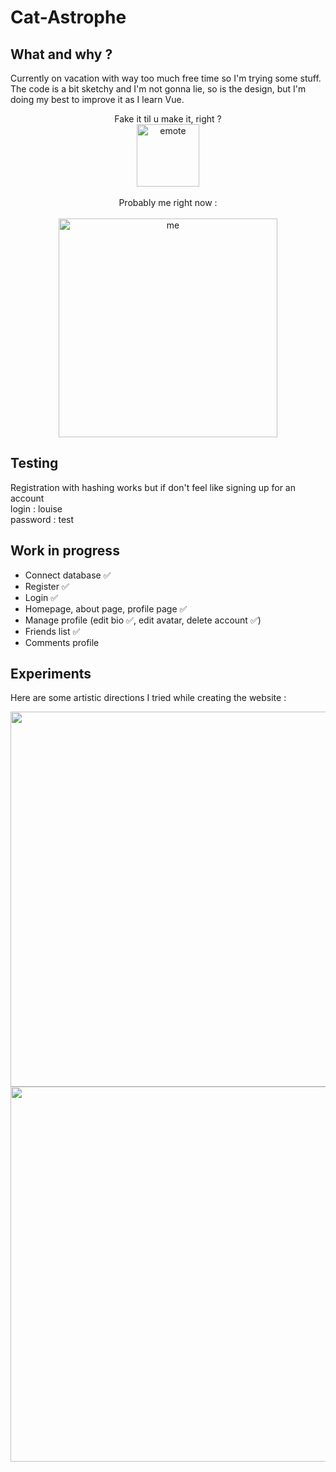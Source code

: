 # Cat-Astrophe

## What and why ?
Currently on vacation with way too much free time so I'm trying some stuff. The code is a bit sketchy and I'm not gonna lie, so is the design, but I'm doing my best to improve it as I learn Vue.
<p align="center">
    Fake it til u make it, right ?<br>
    <img src="https://github.com/user-attachments/assets/3f8b2104-01ac-4904-a15d-73d71de80a5f" alt="emote" width="100"/><br><br>
    Probably me right now :<br><br>
    <img src="https://github.com/user-attachments/assets/31a632e1-9702-4f47-a784-8ffab552dd7b" alt="me" width="350"/>
</p>

## Testing
Registration with hashing works but if don't feel like signing up for an account<br>
login : louise<br>
password : test<br>


## Work in progress
- Connect database ✅<br>
- Register ✅<br>
- Login ✅<br>
- Homepage, about page, profile page ✅<br>
- Manage profile (edit bio ✅, edit avatar, delete account ✅)<br>
- Friends list ✅<br>
- Comments profile<br>

## Experiments

Here are some artistic directions I tried while creating the website :<br>
<p align="center">
<img src="https://github.com/user-attachments/assets/dbc663c7-bfdc-4c6b-b64b-6bdd21013a51" width="600"/>
<img src="https://github.com/user-attachments/assets/3169bf78-6d72-4870-aef1-a37a054e8ef8" width="600"/>
</p>

